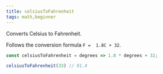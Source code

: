 ```yaml
---
title: celsiusToFahrenheit
tags: math,beginner
---
```


Converts Celsius to Fahrenheit.

Follows the conversion formula `F =  1.8C + 32`.

```js
const celsiusToFahrenheit = degrees => 1.8 * degrees + 32;
```

```js
celsiusToFahrenheit(33) // 91.4
```
